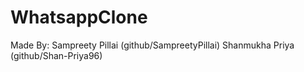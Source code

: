 # WhatsappClone

Made By: 
Sampreety Pillai (github/SampreetyPillai)
Shanmukha Priya (github/Shan-Priya96)
